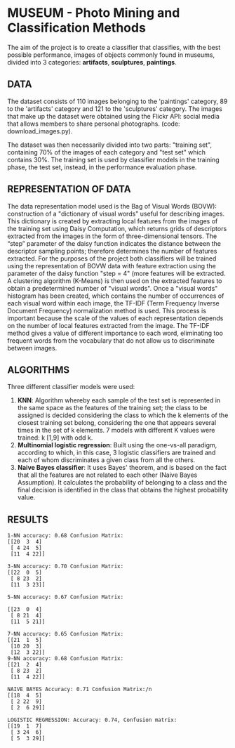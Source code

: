 # MUSEUM - Photo Mining and Classification Methods
The aim of the project is to create a classifier that classifies, with the best possible performance, images of objects commonly found in museums, divided into 3 categories: **artifacts**, **sculptures**, **paintings**.

## DATA
The dataset consists of 110 images belonging to the 'paintings' category, 89 to the 'artifacts' category and 121 to the 'sculptures' category. The images that make up the dataset were obtained using the Flickr API: social media that allows members to share personal photographs. (code: download_images.py).

The dataset was then necessarily divided into two parts: "training set", containing 70% of the images of each category and "test set" which contains 30%. The training set is used by classifier models in the training phase, the test set, instead, in the performance evaluation phase.

## REPRESENTATION OF DATA
The data representation model used is the Bag of Visual Words (BOVW): construction of a "dictionary of visual words" useful for describing images. This dictionary is created by extracting local features from the images of the training set using Daisy Computation, which returns grids of descriptors extracted from the images in the form of three-dimensional tensors.
The “step” parameter of the daisy function indicates the distance between the descriptor sampling points; therefore determines the number of features extracted.
For the purposes of the project both classifiers will be trained using the representation of BOVW data with feature extraction using the parameter of the daisy function "step = 4" (more features will be extracted.
A clustering algorithm (K-Means) is then used on the extracted features to obtain a predetermined number of "visual words".
Once a "visual words" histogram has been created, which contains the number of occurrences of each visual word within each image, the TF-IDF (Term Frequency Inverse Document Frequency) normalization method is used. This process is important because the scale of the values ​​of each representation depends on the number of local features extracted from the image. The TF-IDF method gives a value of different importance to each word, eliminating too frequent words from the vocabulary that do not allow us to discriminate between images.

## ALGORITHMS
Three different classifier models were used:
1. **KNN**: Algorithm whereby each sample of the test set is represented in the same space as the features of the training set; the class to be assigned is decided considering the class to which the k elements of the closest training set belong, considering the one that appears several times in the set of k elements.
7 models with different K values ​​were trained: k [1,9] with odd k.
2. **Multinomial logistic regression**: Built using the one-vs-all paradigm, according to which, in this case, 3 logistic classifiers are trained and each of whom discriminates a given class from all the others.
3. **Naive Bayes classifier**: It uses Bayes' theorem, and is based on the fact that all the features are not related to each other (Naive Bayes Assumption). It calculates the probability of belonging to a class and the final decision is identified in the class that obtains the highest probability value.

## RESULTS

    1-NN accuracy: 0.68 Confusion Matrix:
    [[20  3  4]
     [ 4 24  5]
     [11  4 22]]

    3-NN accuracy: 0.70 Confusion Matrix:
    [[22  0  5]
     [ 8 23  2]
     [11  3 23]]

    5-NN accuracy: 0.67 Confusion Matrix:

    [[23  0  4]
     [ 8 21  4]
     [11  5 21]]

    7-NN accuracy: 0.65 Confusion Matrix:
    [[21  1  5]
     [10 20  3]
     [12  3 22]]
    9-NN accuracy: 0.68 Confusion Matrix:
    [[21  2  4]
     [ 8 23  2]
     [11  4 22]]

    NAIVE BAYES Accuracy: 0.71 Confusion Matrix:/n
    [[18  4  5]
     [ 2 22  9]
     [ 2  6 29]]

    LOGISTIC REGRESSION: Accuracy: 0.74, Confusion matrix:
    [[19  1  7]
     [ 3 24  6]
     [ 5  3 29]]
